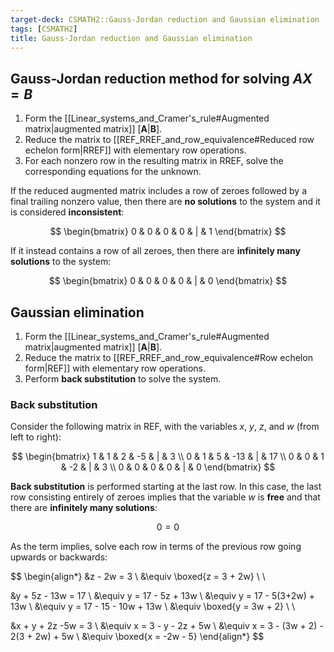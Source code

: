 ```yaml
---
target-deck: CSMATH2::Gauss-Jordan reduction and Gaussian elimination
tags: [CSMATH2]
title: Gauss-Jordan reduction and Gaussian elimination
---
```


## Gauss-Jordan reduction method for solving $AX=B$

1. Form the [[Linear_systems_and_Cramer's_rule#Augmented matrix|augmented matrix]] $[\mathbf{A}|\mathbf{B}]$.
2. Reduce the matrix to [[REF_RREF_and_row_equivalence#Reduced row echelon form|RREF]] with elementary row operations.
3. For each nonzero row in the resulting matrix in RREF, solve the corresponding equations for the unknown.

If the reduced augmented matrix includes a row of zeroes followed by a final trailing nonzero value, then there are **no solutions** to the system and it is considered **inconsistent**:

$$
\begin{bmatrix}
0 & 0 & 0 & 0 & | & 1
\end{bmatrix}
$$

If it instead contains a row of all zeroes, then there are **infinitely many solutions** to the system:

$$
\begin{bmatrix}
0 & 0 & 0 & 0 & | & 0
\end{bmatrix}
$$
<!--ID: 1717416476389-->

## Gaussian elimination

1. Form the [[Linear_systems_and_Cramer's_rule#Augmented matrix|augmented matrix]] $[\mathbf{A}|\mathbf{B}]$.
2. Reduce the matrix to [[REF_RREF_and_row_equivalence#Row echelon form|REF]] with elementary row operations.
3. Perform **back substitution** to solve the system.
<!--ID: 1717416476394-->

### Back substitution

Consider the following matrix in REF, with the variables $x$, $y$, $z$, and $w$ (from left to right):

$$
\begin{bmatrix}
1 & 1 & 2 & -5 & | & 3 \\
0 & 1 & 5 & -13 & | & 17 \\
0 & 0 & 1 & -2 & | & 3 \\
0 & 0 & 0 & 0 & | & 0
\end{bmatrix}
$$

**Back substitution** is performed starting at the last row. In this case, the last row consisting entirely of zeroes implies that the variable $w$ is **free** and that there are **infinitely many solutions**:

$$
0 = 0
$$

As the term implies, solve each row in terms of the previous row going upwards or backwards:

$$
\begin{align*}
&z - 2w = 3 \\
&\equiv \boxed{z = 3 + 2w} \\ \\

&y + 5z - 13w = 17 \\
&\equiv y = 17 - 5z + 13w \\
&\equiv y = 17 - 5(3+2w) + 13w \\
&\equiv y = 17 - 15 - 10w + 13w \\
&\equiv \boxed{y = 3w + 2} \\ \\

&x + y + 2z -5w = 3 \\
&\equiv x = 3 - y - 2z + 5w \\
&\equiv x = 3 - (3w + 2) - 2(3 + 2w) + 5w \\
&\equiv \boxed{x = -2w - 5}
\end{align*}
$$
<!--ID: 1717416476397-->
